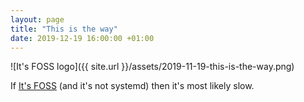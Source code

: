 ```yaml
---
layout: page
title: "This is the way"
date: 2019-12-19 16:00:00 +01:00
---
```


![It's FOSS logo]({{ site.url }}/assets/2019-11-19-this-is-the-way.png)

If [It's FOSS](https://itsfoss.com/) (and it's not systemd) then it's most likely slow.


